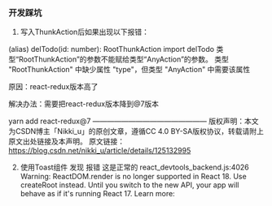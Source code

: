 ### 开发踩坑
1. 写入ThunkAction后如果出现以下报错：

(alias) delTodo(id: number): RootThunkAction import delTodo 类型“RootThunkAction”的参数不能赋给类型“AnyAction”的参数。 类型 "RootThunkAction" 中缺少属性 "type"，但类型 "AnyAction" 中需要该属性

原因：react-redux版本高了

解决办法：需要把react-redux版本降到@7版本

yarn add react-redux@7
————————————————
版权声明：本文为CSDN博主「Nikki_u」的原创文章，遵循CC 4.0 BY-SA版权协议，转载请附上原文出处链接及本声明。
原文链接：https://blog.csdn.net/nikki_u/article/details/125132995

2. 使用Toast组件 发现 报错 这是正常的
  react_devtools_backend.js:4026 Warning: ReactDOM.render is no longer supported in React 18. Use createRoot instead. Until you switch to the new API, your app will behave as if it's running React 17. Learn more: 